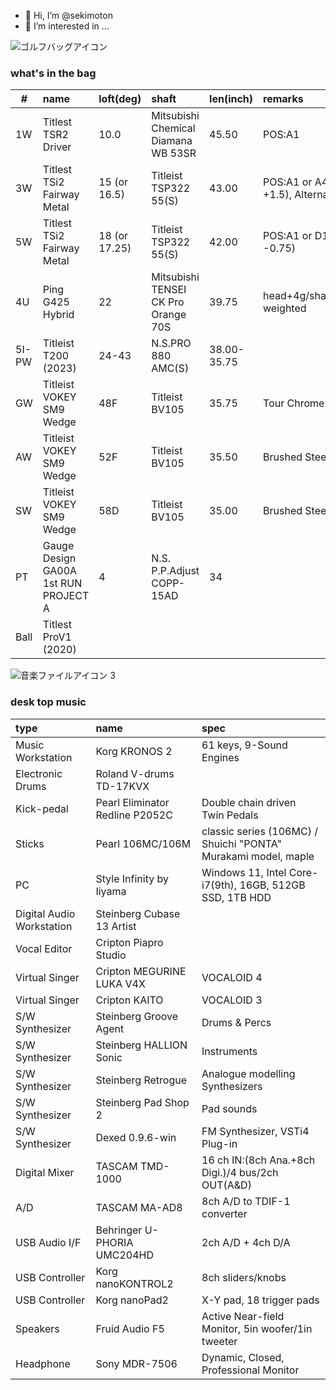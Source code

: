 - 👋 Hi, I’m @sekimoton
- 👀 I’m interested in ...

![ゴルフバッグアイコン](https://user-images.githubusercontent.com/112854810/192196038-e6b869aa-4e89-42dc-ba3e-787f55b8d68e.png)
### what's in the bag
|#|name|loft(deg)|shaft|len(inch)|remarks|
|--|:---|:---|:---|:---|:---|
|1W|Titlest TSR2 Driver|10.0|Mitsubishi Chemical Diamana WB 53SR|45.50|POS:A1|
|3W|Titlest TSi2 Fairway Metal|15 (or 16.5)|Titleist TSP322 55(S)|43.00|POS:A1 or A4(loft +1.5), Alternative|
|5W|Titlest TSi2 Fairway Metal|18 (or 17.25)|Titleist TSP322 55(S)|42.00|POS:A1 or D1(loft -0.75)|
|4U|Ping G425 Hybrid|22|Mitsubishi TENSEI CK Pro Orange 70S|39.75|head+4g/shaft+5g weighted|
|5I-PW|Titleist T200 (2023)|24-43|N.S.PRO 880 AMC(S)|38.00-35.75||
|GW|Titleist VOKEY SM9 Wedge|48F|Titleist BV105|35.75|Tour Chrome|
|AW|Titleist VOKEY SM9 Wedge|52F|Titleist BV105|35.50|Brushed Steel|
|SW|Titleist VOKEY SM9 Wedge|58D|Titleist BV105|35.00|Brushed Steel|
|PT|Gauge Design GA00A 1st RUN PROJECT A|4|N.S. P.P.Adjust COPP-15AD|34||
|Ball|Titlest ProV1 (2020)|||||


![音楽ファイルアイコン 3](https://user-images.githubusercontent.com/112854810/192233833-a20d3052-4fc5-4b07-8d35-8c965a064bae.png)
### desk top music
|type|name|spec|
|:---|:---|:---|
|Music Workstation|Korg KRONOS 2|61 keys, 9-Sound Engines|
|Electronic Drums|Roland V-drums TD-17KVX||
|Kick-pedal|Pearl Eliminator Redline P2052C|Double chain driven Twin Pedals |
|Sticks|Pearl 106MC/106M|classic series (106MC) / Shuichi "PONTA" Murakami model, maple|
|PC|Style Infinity by Iiyama|Windows 11, Intel Core-i7(9th), 16GB, 512GB SSD, 1TB HDD|
|Digital Audio Workstation|Steinberg Cubase 13 Artist||
|Vocal Editor|Cripton Piapro Studio||
|Virtual Singer|Cripton MEGURINE LUKA V4X|VOCALOID 4|
|Virtual Singer|Cripton KAITO|VOCALOID 3|
|S/W Synthesizer|Steinberg Groove Agent|Drums & Percs|
|S/W Synthesizer|Steinberg HALLION Sonic|Instruments|
|S/W Synthesizer|Steinberg Retrogue|Analogue modelling Synthesizers|
|S/W Synthesizer|Steinberg Pad Shop 2|Pad sounds|
|S/W Synthesizer|Dexed 0.9.6-win|FM Synthesizer, VSTi4 Plug-in|
|Digital Mixer|TASCAM TMD-1000|16 ch IN:(8ch Ana.+8ch Digi.)/4 bus/2ch OUT(A&D)|
|A/D|TASCAM MA-AD8|8ch A/D to TDIF-1 converter|
|USB Audio I/F|Behringer U-PHORIA UMC204HD|2ch A/D + 4ch D/A|
|USB Controller|Korg nanoKONTROL2|8ch sliders/knobs|
|USB Controller|Korg nanoPad2|X-Y pad, 18 trigger pads|
|Speakers|Fruid Audio F5|Active Near-field Monitor, 5in woofer/1in tweeter|
|Headphone|Sony MDR-7506|Dynamic, Closed, Professional Monitor|

<!---
sekimoton/sekimoton is a ✨ special ✨ repository because its `README.md` (this file) appears on your GitHub profile.
You can click the Preview link to take a look at your changes.
--->
